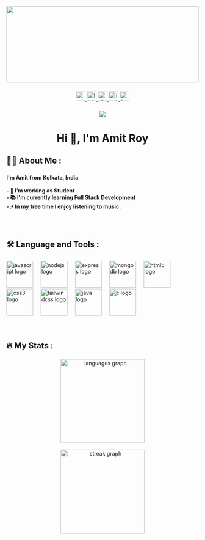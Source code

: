 <div align="center">
    <img height="200" width="100%" src="https://media.licdn.com/dms/image/v2/D5616AQHYeX51Lx38eg/profile-displaybackgroundimage-shrink_350_1400/profile-displaybackgroundimage-shrink_350_1400/0/1712075291740?e=1735171200&v=beta&t=2aWJuDka79b7yTg3bQwiFJkBcq9jyJziOlySB8A4Ge0"  />
  </div>
  
  ###
  
  <div align="center">
    <a href="mailto:amitroy251203@gmail.com" target="_blank">
      <img src="https://img.shields.io/static/v1?message=Gmail&logo=gmail&label=&color=D14836&logoColor=white&labelColor=&style=for-the-badge" height="25" alt="gmail logo"  />
    </a>
    <a href="https://www.linkedin.com/in/amit-roy-062485261/" target="_blank">
      <img src="https://img.shields.io/static/v1?message=LinkedIn&logo=linkedin&label=&color=0077B5&logoColor=white&labelColor=&style=for-the-badge" height="25" alt="linkedin logo"  />
    </a>
    <a href="https://amitroy.vercel.app/" target="_blank">
      <img src="https://img.shields.io/static/v1?message=PORTFOLIO&logo=dev.to&label=&color=&logoColor=white&labelColor=&style=for-the-badge" height="25" alt="devto logo"  />
    </a>
    <a href="https://www.instagram.com/amit_roy25/?igsh=MTU0bWo2NzA0ZG83eQ%3D%3D" target="_blank">
      <img src="https://img.shields.io/static/v1?message=Instagram&logo=instagram&label=&color=E4405F&logoColor=white&labelColor=&style=for-the-badge" height="25" alt="instagram logo"  />
    </a>
    <a href="https://www.facebook.com/profile.php?id=100081072751169" target="_blank">
      <img src="https://img.shields.io/static/v1?message=Facebook&logo=facebook&label=&color=1877F2&logoColor=white&labelColor=&style=for-the-badge" height="25" alt="facebook logo"  />
    </a>
  </div>
  
  ###
  
  <div align="center">
    <img src="https://visitor-badge.laobi.icu/badge?page_id=amitDev25.amitDev25&"  />
  </div>
  
  ###
  
  <h1 align="center">Hi 👋, I'm Amit Roy</h1>
  
  ###
  
  <h2 align="left">👩‍💻  About Me :</h2>
  
  ###
  
  <h4 align="left">I'm Amit from Kolkata, India<br><br>- 🔭 I’m working as Student<br>- 📚 I'm currently learning Full Stack Development<br>- ⚡ In my free time I enjoy listening to music.</h4>
  
  ###
  <br>
  
  <h2 align="left">🛠 Language and Tools :</h2>
  
  ###
  
  <div align="left">
    <img src="https://cdn.jsdelivr.net/gh/devicons/devicon/icons/javascript/javascript-original.svg" height="70" alt="javascript logo"  />
    <img width="12" />
    <img src="https://cdn.jsdelivr.net/gh/devicons/devicon/icons/nodejs/nodejs-plain-wordmark.svg" height="70" alt="nodejs logo"  />
    <img width="12" />
    <img src="https://skillicons.dev/icons?i=express" height="70" alt="express logo"  />
    <img width="12" />
    <img src="https://cdn.jsdelivr.net/gh/devicons/devicon/icons/mongodb/mongodb-plain-wordmark.svg" height="70" alt="mongodb logo"  />
    <img width="12" />
    <img src="https://cdn.jsdelivr.net/gh/devicons/devicon/icons/html5/html5-original.svg" height="70" alt="html5 logo"  />
    <img width="12" />
    <img src="https://cdn.jsdelivr.net/gh/devicons/devicon/icons/css3/css3-original.svg" height="70" alt="css3 logo"  />
    <img width="12" />
    <img src="https://cdn.simpleicons.org/tailwindcss/06B6D4" height="70" alt="tailwindcss logo"  />
    <img width="12" />
    <img src="https://cdn.jsdelivr.net/gh/devicons/devicon/icons/java/java-original-wordmark.svg" height="70" alt="java logo"  />
    <img width="12" />
    <img src="https://cdn.jsdelivr.net/gh/devicons/devicon/icons/c/c-original.svg" height="70" alt="c logo"  />
  </div>
  
  
  
  <br clear="both">
  <br>
  <h2 align="left">🔥   My Stats :</h2>
  
  ###
  
  <div align="center">
    <img src="https://github-readme-stats.vercel.app/api/top-langs?username=amitDev25&locale=en&hide_title=false&layout=compact&card_width=320&langs_count=5&theme=dracula&hide_border=false&order=2" height="220" alt="languages graph" /> <br> <br>
    <img src="https://streak-stats.demolab.com?user=amitDev25&locale=en&mode=daily&theme=dark&hide_border=false&border_radius=5&order=3" height="220" alt="streak graph"  />
  </div>
  
  ###
  
